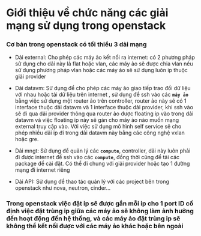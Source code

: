 # Giới thiệu về chức năng các giải mạng sử dụng trong openstack

### Cơ bản trong openstack có tối thiểu 3 dải mạng

- Dải external: Cho phép các máy ảo kết nối ra internet: có 2 phương pháp sử dụng cho dải này là flat hoặc vlan, các máy ảo sẽ được chia vlan nếu sử dụng phương pháp vlan hoặc các máy ảo sẽ sử dụng luôn ip thuộc giải provider

- Dải datavm: Sử dụng để cho phép các máy ảo giao tiếp trao đổi dữ liệu với nhau hoặc tải dữ liệu trên internet , sử dụng để ssh vào các **`máy ảo`** bằng việc sử dụng một router ảo trên controller, router ảo này sẽ có 1 interface thuộc dải datavm và 1 interface thuộc dải provider, khi ssh vào sẽ đi qua dải provider thông qua router ảo được floating ip vào trong dải datavm và việc floating ip này sẽ gán cho máy ảo nào muốn mạng external truy cập vào. Với việc sử dụng mô hình self service sẽ cho phép nhiều dải ip đi trong dải datavm này bằng các công nghệ vxlan hoặc gre. 

- Dải mngt: Sử dụng để quản lý các **`compute`**, controller, dải này luôn phải đi được internet để ssh vào các **`compute`**, đồng thời cũng để tải các package để cài đặt. Có thể đi chung với giải provider hoặc tạo 1 đường mạng đi internet riêng

- Dải API: Sử dụng để thao tác quản lý với các project bên trong openstack như nova, neutron, cinder...



### Trong openstack việc đặt ip sẽ được gắn mỗi ip cho 1 port ID cố định việc đặt trùng ip giữa các máy ảo sẽ không làm ảnh hưởng đến hoạt động đến hệ thống, và các máy ảo đặt trùng ip sẽ không thể kết nối được với các máy ảo khác hoặc bên ngoài
